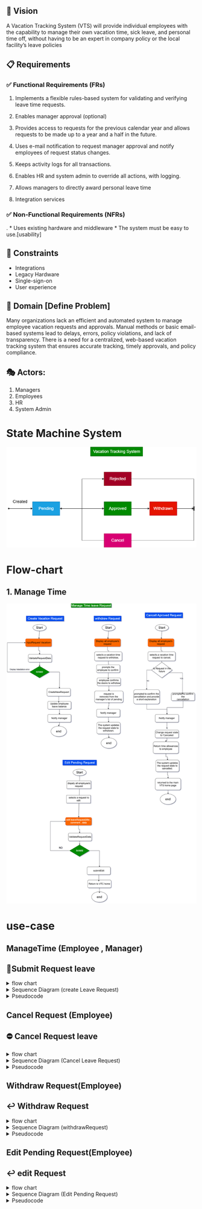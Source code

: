 

## 🎯 Vision
A Vacation Tracking System (VTS) will provide individual employees with the 
capability to manage their own vacation time, sick leave, and personal time off, 
without having to be an expert in company policy or the local facility’s leave 
policies

## 📋 Requirements
### ✅ Functional Requirements (FRs)
  
  1. Implements a flexible rules-based system for validating and verifying leave time requests.

  2. Enables manager approval (optional)

  3. Provides access to requests for the previous calendar year and allows requests to be made up to a year and a half in the future.
 
  4. Uses e-mail notification to request manager approval and notify employees of request status changes.

  5. Keeps activity logs for all transactions.
  
  6. Enables HR and system admin to override all actions, with logging.
  
  7. Allows managers to directly award personal leave time 
  8. Integration services 

### ✅ Non-Functional Requirements (NFRs)
  
  . * Uses existing hardware and middleware
    * The system must be easy to use.[usability]

  

## 🚧 Constraints

  * Integrations
  * Legacy Hardware 
  * Single-sign-on
  * User experience

## 📌 Domain [Define Problem]

 Many organizations lack an efficient and automated system to manage employee vacation requests and approvals. Manual methods or basic email-based systems lead to delays, errors, policy violations, and lack of transparency. There is a need for a centralized, web-based vacation tracking system that ensures accurate tracking, timely approvals, and policy compliance.

## 🎭 Actors:
 1. Managers
 2. Employees
 3. HR
 4. System Admin

# State Machine System
  ![Flow-chart](Flow-chart/StateMachine.drawio.png)

 
# Flow-chart
 ## 1. Manage Time
  ![Flow-chart](Flow-chart/Flow-chart-leaveManageTime.png)

# use-case 

 ## ManageTime (Employee , Manager)
 ## 📝Submit Request leave
 <details>
 <summary>flow chart </summary>

   ![Flow-chart](Flow-chart/EmployeeAndManagerFlow.png)
</details>

<details>
 <summary>Sequence Diagram (create Leave Request)</summary>

![sequence-digrame](sequence-digrame/createLeaveRequest.png)
</details>

 <details>
  <summary>Pseudocode</summary>

   ## 🧑‍💼 EMPLOYEE SECTION

  ```
  function createLeaveRequest:
    employeeLogin()
    selectRequestCategory()
    requestData:=FillDate()
    submitLeaveRequest(requestDate)

  function submitLeaveRequest(request):
      if isValid(request):
          saveToDatabase(request)
          notifyManager(request)
      else:
          showError("Invalid request")
  ```
  ## 🧑‍💼 Manager SECTION
  ```
  function reviewManagerRequests:
      managerLogin()
      pendingRequests := fetchPendingRequests()

      for request in pendingRequests:
      displayRequestDetails(request)
      decision := getManagerDecision() // approve or reject
      processDecision(request, decision)

  function processDecision(request, decision):
      if decision == "approve":
        updateRequestStatus(request, "Approved")
        notifyEmployee(request, "Approved")
      
      else if decision == "reject":
        updateRequestStatus(request, "Rejected")
        notifyEmployee(request, "Rejected")

      else:
        showError("Invalid decision")
  ```
</details>


 ##  Cancel Request  (Employee)
 ## ⛔ Cancel Request leave
 <details>
 <summary>flow chart </summary>

 ![Flow-chart](Flow-chart/CancelRequest.png)
</details>
<details>
 <summary>Sequence Diagram (Cancel Leave Request)</summary>

 ![sequence-digrame](sequence-digrame/cancelLeaveRequest.png)
</details>

<details>
  <summary>Pseudocode</summary>
  
  ```
  function cancelRequestLeave:
    request =:selectRequestToCancel

    if (request in "InFuture")
      valid =: displayConfirmCancel
      if(valid)
        changeAfterEmployeeCancell
      else
        return  

   else (request in "Previous 5 business days")
      valid =: displayConfirmCancelAndCancelReason
      if(valid)
        changeAfterEmployeeCancell
      else
        return  

  function changeAfterEmployeeCancell
     updateRequestToCancellInDB
     updateEmployeeBalance    
  
  ```
  </details>

 ##   Withdraw Request(Employee)
 ## ↩️  Withdraw Request
 
 <details>
 <summary>flow chart </summary>

 ![Flow-chart](Flow-chart/withdrawRequest.png)
</details>

<details>
 <summary>Sequence Diagram (withdrawRequest)</summary>

 ![sequence-digrame](sequence-digrame/withdrawRequest.png)
</details>

<details>
  <summary>Pseudocode</summary>
  
  ```
  function withdrawRequest:
      employeeLogin()
      request:= selectPendingRequest()
      selectRequestTOWithdraw()
      prompt("Do you sure to withdraw")
      if(valid)
        sendsNotificationEmail()
        updateStatusToWithdrawInDB
        removeLeaveRequestFromManager'sPendingList(leaveRequest)

      else
        NothingHappen  
  ```
</details>

 ##    Edit Pending Request(Employee)
 ## ↩️  edit Request
<details>
  <summary>flow chart </summary>

  ![Flow-chart](Flow-chart/editPendingRequest.png)
</details>

<details>
 <summary>Sequence Diagram (Edit Pending Request)</summary>

 ![sequence-digrame](sequence-digrame/editLeaveRequest.png)
</details>


<details>
  <summary>Pseudocode</summary>
  
  ```
  function editPendingRequest:
      employeeLogin()
      request:= selectPendingRequest()
      selectRequestTOWithdraw()
      isValid = false;  
    WHILE !isValid:
        DISPLAY "Enter title: "
        DISPLAY "Enter description: "
        DISPLAY "Enter date range: "
        DISPLAY "Enter leave type: "
        READ title, description, dateRange, leaveType
        isValid, validationErrors = validateData(title, description, dateRange, leaveType)
        leaveRequest = {title, description, dateRange, leaveType}
        displayValidationErrors(validationErrors)
         leaveRequest = updateLeaveRequestInDatabase(leaveRequest)
         updateEmployeeLeaveBalance()

        @async 
        sendsNotificationEmail()
  ```
</details>



 